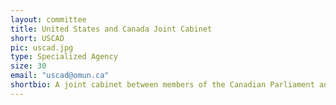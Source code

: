 ```yaml
---
layout: committee
title: United States and Canada Joint Cabinet
short: USCAD
pic: uscad.jpg
type: Specialized Agency
size: 30
email: "uscad@omun.ca"
shortbio: A joint cabinet between members of the Canadian Parliament and United States Congress to discuss shared Canadian and American issues.
---
```

